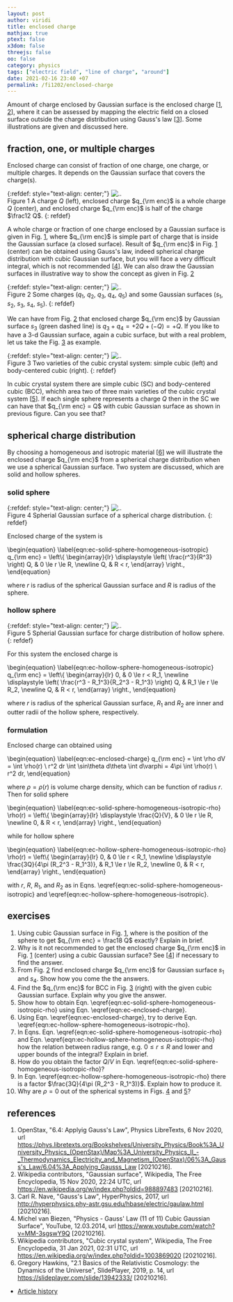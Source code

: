 ```yaml
---
layout: post
author: viridi
title: enclosed charge
mathjax: true
ptext: false
x3dom: false
threejs: false
oo: false
category: physics
tags: ["electric field", "line of charge", "around"]
date: 2021-02-16 23:40 +07
permalink: /fi1202/enclosed-charge
---
```

Amount of charge enclosed by Gaussian surface is the enclosed charge [[1](#ref1), [2](#ref2)], where it can be assessed by mapping the electric field on a closed surface outside the charge distribution using Gauss's law [[3](#ref3)]. Some illustrations are given and discussed here.


## fraction, one, or multiple charges
Enclosed charge can consist of fraction of one charge, one charge, or multiple charges. It depends on the Gaussian surface that covers the charge(s).
 
{:refdef: style="text-align: center;"}
![..](/assets/img/phys/electrostatics/qenc/half-sphere-in-box.png)
<br />
Figure <a name="fig:ec-half-sphere-in-box">1</a> A charge $Q$ (left), enclosed charge $q_{\rm enc}$ is a whole charge $Q$ (center), and enclosed charge $q_{\rm enc}$ is half of the charge $\frac12 Q$.
{: refdef}

A whole charge or fraction of one charge enclosed by a Gaussian surface is given in Fig. <a href="#fig:ec-half-sphere-in-box">1</a>, where $q_{\rm enc}$ is simple part of charge that is inside the Gaussian surface (a closed surface). Result of $q_{\rm enc}$ in Fig. <a href="#fig:ec-half-sphere-in-box">1</a> (center) can be obtained using Gauss's law, indeed spherical charge distribution with cubic Gaussian surface, but you will face a very difficult integral, which is not recommended [[4](#ref4)]. We can also draw the Gaussian surfaces in illustrative way to show the concept as given in Fig. <a href="#fig:ec-qenc-surface-concept">2</a>

{:refdef: style="text-align: center;"}
![..](/assets/img/phys/electrostatics/qenc/qenc-surface-concept.png)
<br />
Figure <a name="fig:ec-qenc-surface-concept">2</a> Some charges ($q_1$, $q_2$, $q_3$, $q_4$, $q_5$) and some Gaussian surfaces ($s_1$, $s_2$, $s_3$, $s_4$, $s_5$).
{: refdef}

We can have from Fig. <a href="#fig:ec-qenc-surface-concept">2</a> that enclosed charge $q_{\rm enc}$ by Gaussian surface $s_3$ (green dashed line) is $q_3 + q_4 = +2Q + (-Q) = +Q$. If you like to have a 3-d Gaussian surface, again a cubic surface, but with a real problem, let us take the Fig. <a href="#fig:ec-cell-sc-bcc">3</a> as example.

{:refdef: style="text-align: center;"}
![..](/assets/img/phys/electrostatics/qenc/cell-sc-bcc.png)
<br />
Figure <a name="fig:ec-cell-sc-bcc">3</a> Two varieties of the cubic crystal system: simple cubic (left) and body-centered cubic (right).
{: refdef}

In cubic crystal system there are simple cubic (SC) and body-centered cubic (BCC), whichh area two of three main varieties of the cubic crystal system [[5](#ref5)]. If each single sphere represents a charge $Q$ then in the SC we can have that $q_{\rm enc} = Q$ with cubic Gaussian surface as shown in previous figure. Can you see that?


## spherical charge distribution
By choosing a homogeneous and isotropic material [[6](#ref6)] we will illustrate the enclosed charge $q_{\rm enc}$ from a spherical charge distribution when we use a spherical Gaussian surface. Two system are discussed, which are solid and hollow spheres.

### solid sphere
{:refdef: style="text-align: center;"}
![..](/assets/img/phys/electrostatics/qenc/sphere-in-sphere.png)
<br />
Figure <a name="fig:ec-sphere-in-sphere">4</a> Spherial Gaussian surface of a spherical charge distribution.
{: refdef}

Enclosed charge of the system is

\begin{equation}
\label{eqn:ec-solid-sphere-homogeneous-isotropic}
q_{\rm enc} = \left\\{
\begin{array}{lr}
\displaystyle \left( \frac{r^3}{R^3} \right) Q, & 0 \le r \le R, \newline
Q, & R < r,
\end{array}
\right.,
\end{equation}

where $r$ is radius of the spherical Gaussian surface and $R$ is radius of the sphere.

### hollow sphere
{:refdef: style="text-align: center;"}
![..](/assets/img/phys/electrostatics/qenc/hollow-sphere-in-sphere.png)
<br />
Figure <a name="fig:ec-hollow-sphere-in-sphere">5</a> Spherial Gaussian surface for charge distribution of hollow sphere.
{: refdef}

For this system the enclosed charge is

\begin{equation}
\label{eqn:ec-hollow-sphere-homogeneous-isotropic}
q_{\rm enc} = \left\\{
\begin{array}{lr}
0, & 0 \le r < R_1, \newline
\displaystyle \left( \frac{r^3 - R_1^3}{R_2^3 - R_1^3} \right) Q, & R_1 \le r \le R_2, \newline
Q, & R < r,
\end{array}
\right.,
\end{equation}

where $r$ is radius of the spherical Gaussian surface, $R_1$ and $R_2$ are inner and outter radii of the hollow sphere, respectively.

### formulation
Enclosed charge can obtained using

\begin{equation}
\label{eqn:ec-enclosed-charge}
q_{\rm enc} = \int \rho dV = \int \rho(r) \ r^2 dr \int \sin\theta d\theta \int d\varphi = 4\pi \int \rho(r) \ r^2 dr,
\end{equation}

where $\rho = \rho(r)$ is volume charge density, which can be function of radius $r$. Then for solid sphere 

\begin{equation}
\label{eqn:ec-solid-sphere-homogeneous-isotropic-rho}
\rho(r) = \left\\{
\begin{array}{lr}
\displaystyle \frac{Q}{V}, & 0 \le r \le R, \newline
0, & R < r,
\end{array}
\right.,
\end{equation}

while for hollow sphere

\begin{equation}
\label{eqn:ec-hollow-sphere-homogeneous-isotropic-rho}
\rho(r) = \left\\{
\begin{array}{lr}
0, & 0 \le r < R_1, \newline
\displaystyle \frac{3Q}{4\pi (R_2^3 - R_1^3)}, & R_1 \le r \le R_2, \newline
0, & R < r,
\end{array}
\right.,
\end{equation}

with $r$, $R$, $R_1$, and $R_2$ as in Eqns. \eqref{eqn:ec-solid-sphere-homogeneous-isotropic} and \eqref{eqn:ec-hollow-sphere-homogeneous-isotropic}.


## exercises
1. Using cubic Gaussian surface in Fig. <a href="#fig:ec-half-sphere-in-box">1</a>, where is the position of the sphere to get $q_{\rm enc} = \frac18 Q$ exactly? Explain in brief.
2. Why is it not recommended to get the enclosed charge $q_{\rm enc}$ in Fig. <a href="#fig:ec-half-sphere-in-box">1</a> (center) using a cubic Gaussian surface? See [[4](#ref4)] if necessary to find the answer.
3. From Fig. <a href="#fig:ec-qenc-surface-concept">2</a> find enclosed charge $q_{\rm enc}$ for Gaussian surface $s_1$ and $s_4$. Show how you come the the answers.
4. Find the $q_{\rm enc}$ for BCC in Fig. <a href="#fig:ec-cell-sc-bcc">3</a> (right) with the given cubic Gaussian surface. Explain why you give the answer.
5. Show how to obtain Eqn. \eqref{eqn:ec-solid-sphere-homogeneous-isotropic-rho} using Eqn. \eqref{eqn:ec-enclosed-charge}.
6. Using Eqn. \eqref{eqn:ec-enclosed-charge}, try to derive Eqn. \eqref{eqn:ec-hollow-sphere-homogeneous-isotropic-rho}.
7. In Eqns. Eqn. \eqref{eqn:ec-solid-sphere-homogeneous-isotropic-rho} and Eqn. \eqref{eqn:ec-hollow-sphere-homogeneous-isotropic-rho} how the relation between radius range, e.g. $0 \le r \le R$ and lower and upper bounds of the integral? Explain in brief.
8. How do you obtain the factor $Q/V$ in Eqn. \eqref{eqn:ec-solid-sphere-homogeneous-isotropic-rho}?
9. In Eqn. \eqref{eqn:ec-hollow-sphere-homogeneous-isotropic-rho} there is a factor $\frac{3Q}{4\pi (R_2^3 - R_1^3)}$. Explain how to produce it.
10. Why are $\rho = 0$ out of the spherical systems in Figs. <a href="#fig:ec-solid-sphere-in-sphere">4</a> and <a href="#fig:ec-hollow-sphere-in-sphere">5</a>?


## references
1. <a name="ref1"></a>OpenStax, "6.4: Applyig Gauss's Law", Physics LibreTexts, 6 Nov 2020, url <https://phys.libretexts.org/Bookshelves/University_Physics/Book%3A_University_Physics_(OpenStax)/Map%3A_University_Physics_II_-_Thermodynamics_Electricity_and_Magnetism_(OpenStax)/06%3A_Gauss's_Law/6.04%3A_Applying_Gausss_Law> [20210216].
2. <a name="ref2"></a>Wikipedia contributors, "Gaussian surface", Wikipedia, The Free Encyclopedia, 15 Nov 2020, 22:24 UTC, url <https://en.wikipedia.org/w/index.php?oldid=988897483> [20210216].
3. <a name="ref3"></a>Carl R. Nave, "Gauss's Law", HyperPhysics, 2017, url <http://hyperphysics.phy-astr.gsu.edu/hbase/electric/gaulaw.html> [20210216].
4. <a name="ref4"></a>Michel van Biezen, "Physics - Gauss' Law (11 of 11) Cubic Gaussian Surface", YouTube, 12.03.2014, url <https://www.youtube.com/watch?v=MM-3sgswY9Q> [20210216].
5. <a name="ref5"></a>Wikipedia contributors, "Cubic crystal system", Wikipedia, The Free Encyclopedia, 31 Jan 2021, 02:31 UTC, url <https://en.wikipedia.org/w/index.php?oldid=1003869020> [20210216].
6. <a name="ref6"></a>Gregory Hawkins, "2.1 Basics of the Relativistic Cosmology: the Dynamics of the Universe", SlidePlayer, 2019, p. 14, url <https://slideplayer.com/slide/13942333/> [20210216].

+ [Article history](https://github.com/butiran/butiran.github.io/commits/master/_posts/fi1202/2021-02-16-enclosed-charge.md)
